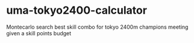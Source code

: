 # uma-tokyo2400-calculator
Montecarlo search best skill combo for tokyo 2400m champions meeting given a skill points budget 
